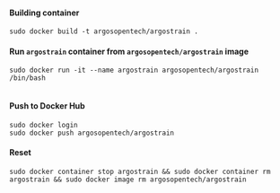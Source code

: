 #### Building container
```
sudo docker build -t argosopentech/argostrain .

```

#### Run `argostrain` container from `argosopentech/argostrain` image
```
sudo docker run -it --name argostrain argosopentech/argostrain /bin/bash


```

#### Push to Docker Hub
```
sudo docker login
sudo docker push argosopentech/argostrain

```

#### Reset
```
sudo docker container stop argostrain && sudo docker container rm argostrain && sudo docker image rm argosopentech/argostrain

```

